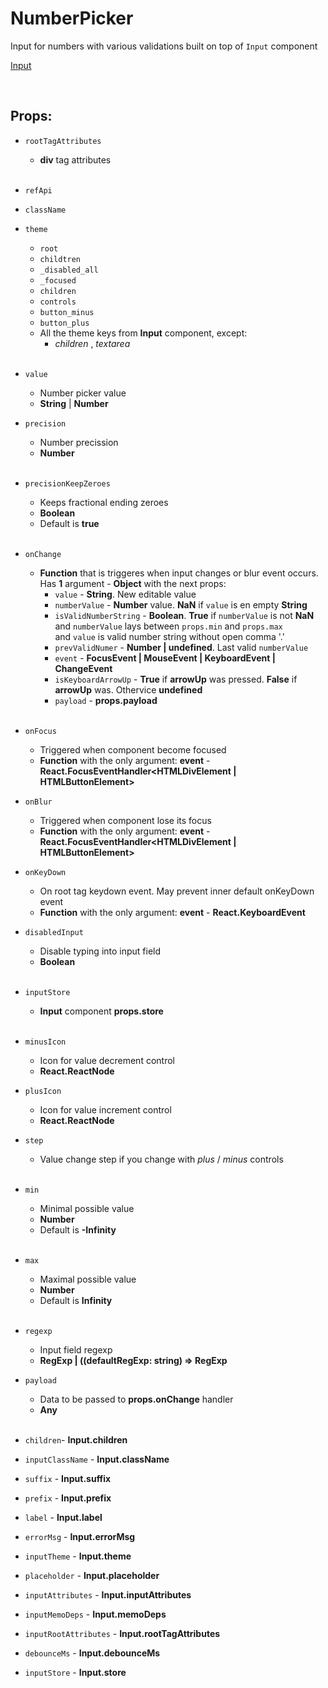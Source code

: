 # NumberPicker

Input for numbers with various validations built on top of `Input` component<br />

[Input](https://github.com/CyberCookie/siegel/tree/master/client_core/ui/Input)

<br />

## Props:

- `rootTagAttributes`
    - **div** tag attributes<br /><br />

- `refApi`

- `className`

- `theme`
    - `root`
    - `childtren`
    - `_disabled_all`
    - `_focused`
    - `children`
    - `controls`
    - `button_minus`
    - `button_plus`
    - All the theme keys from **Input** component, except:
        - _children_ , _textarea_<br /><br />

- `value`
    - Number picker value
    - **String** | **Number**

- `precision`
    - Number precission
    - **Number**<br /><br />

- `precisionKeepZeroes`
    - Keeps fractional ending zeroes
    - **Boolean**
    - Default is **true**<br /><br />

- `onChange`
    - **Function** that is triggeres when input changes or blur event occurs.<br />
    Has **1** argument - **Object** with the next props:
        - `value` - **String**. New editable value
        - `numberValue` - **Number** value. **NaN** if `value` is en empty **String**
        - `isValidNumberString` - **Boolean**. **True** if `numberValue` is not **NaN**<br />
            and `numberValue` lays between `props.min` and `props.max`<br />
            and `value` is valid number string without open comma '.'
        - `prevValidNumer` - **Number | undefined**. Last valid `numberValue`<br />
        - `event` - **FocusEvent | MouseEvent | KeyboardEvent | ChangeEvent**
        - `isKeyboardArrowUp` - **True** if **arrowUp** was pressed. **False** if **arrowUp** was. Othervice **undefined**
        - `payload` - **props.payload**<br /><br />

- `onFocus`
    - Triggered when component become focused
    - **Function** with the only argument: **event** - **React.FocusEventHandler<HTMLDivElement | HTMLButtonElement>**

- `onBlur`
    - Triggered when component lose its focus
    - **Function** with the only argument: **event** - **React.FocusEventHandler<HTMLDivElement | HTMLButtonElement>**

- `onKeyDown`
    - On root tag keydown event. May prevent inner default onKeyDown event
    - **Function** with the only argument: **event** - **React.KeyboardEvent<HTMLDivElement>**

- `disabledInput`
    - Disable typing into input field
    - **Boolean**<br /><br />

- `inputStore`
    - **Input** component **props.store**<br /><br />

- `minusIcon`
    - Icon for value decrement control
    - **React.ReactNode**

- `plusIcon`
    - Icon for value increment control
    - **React.ReactNode**

- `step`
    - Value change step if you change with _plus_ / _minus_ controls<br /><br />

- `min`
    - Minimal possible value
    - **Number**
    - Default is **-Infinity**<br /><br />

- `max`
    - Maximal possible value
    - **Number**
    - Default is **Infinity**<br /><br />

- `regexp`
    - Input field regexp
    - **RegExp | ((defaultRegExp: string) => RegExp**

- `payload`
    - Data to be passed to **props.onChange** handler
    - **Any**<br /><br />

- `children`- **Input.children**

- `inputClassName` - **Input.className**

- `suffix` - **Input.suffix**

- `prefix` - **Input.prefix**

- `label` - **Input.label**

- `errorMsg` - **Input.errorMsg**

- `inputTheme` - **Input.theme**

- `placeholder` - **Input.placeholder**

- `inputAttributes` - **Input.inputAttributes**

- `inputMemoDeps` - **Input.memoDeps**

- `inputRootAttributes` - **Input.rootTagAttributes**

- `debounceMs` - **Input.debounceMs**

- `inputStore` - **Input.store**